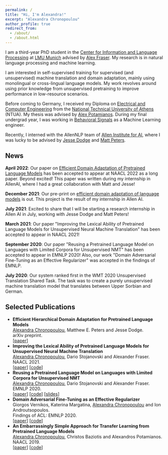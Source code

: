 ```yaml
---
permalink: /
title: "Hi, I'm Alexandra!"
excerpt: "Alexandra Chronopoulou"
author_profile: true
redirect_from: 
  - /about/
  - /about.html
---
```



I am a third-year PhD student in the [Center for Information and Language Processing](https://www.cis.uni-muenchen.de/) at [LMU Munich](https://www.en.uni-muenchen.de/index.html) advised by [Alex Fraser](https://www.cis.uni-muenchen.de/~fraser/). My research is in natural language processing and machine learning.

I am interested in self-supervised training for supervised (and unsupervised) machine translation and domain adaptation, mainly using monolingual or cross-lingual language models. My work revolves around using prior knowledge from unsupervised pretraining to improve performance in low-resource scenarios. 

Before coming to Germany, I received my Diploma on [Electrical and Computer Engineering](https://www.ece.ntua.gr/en) from the [National Technical University of Athens](https://www.ntua.gr/en/) (NTUA). My thesis was advised by [Alex Potamianos](https://scholar.google.com/citations?user=pBQViyUAAAAJ&hl=en). During my final undergrad year, I was working in [Behavioral Signals](https://behavioralsignals.com/) as a Machine Learning engineer. 

Recently, I interned with the AllenNLP team of [Allen Institute for AI](https://allenai.org/), where I was lucky to be advised by [Jesse Dodge](https://jessedodge.github.io/) and [Matt Peters](https://scholar.google.com/citations?user=K5nCPZwAAAAJ&hl=en). 


 <h2>News</h2>

 <b>April 2022</b>: Our paper on [Efficient Domain Adaptation of Pretrained Language Models](https://arxiv.org/pdf/2112.08786.pdf) has been accepted to appear at NAACL 2022 as a long paper. Beyond excited! This paper was written during my internship in AllenAI, where I had a great collaboration with Matt and Jesse!

<b>December 2021</b>: Our pre-print on [efficient domain adaptation of language models](https://arxiv.org/pdf/2112.08786.pdf) is out. This project is the result of my internship in Allen AI. 

<b>July 2021</b>: Excited to share that I will be starting a research internship in Allen AI in July, working with Jesse Dodge and Matt Peters!

<b>March 2021</b>: Our paper "Improving the Lexical Ability of Pretrained Language Models for Unsupervised Neural Machine Translation" has been accepted to appear in NAACL 2021!

<b>September 2020</b>: Our paper "Reusing a Pretrained Language Model on Languages with Limited Corpora for Unsupervised NMT" has been accepted to appear in EMNLP 2020! Also, our work "Domain Adversarial Fine-Tuning as an Effective Regularizer" was accepted in the findings of EMNLP.

<b>July 2020</b>: Our system ranked first in the WMT 2020 Unsupervised Translation Shared Task. The task was to create a purely unsupervised machine translation model that translates between Upper Sorbian and German.

 <h2>Selected Publications</h2>

<ul class="sparse-list">
            <li>
          <b>Efficient Hierarchical Domain Adaptation for Pretrained Language Models</b> <br/>
          <u>Alexandra Chronopoulou</u>, Matthew E. Peters and Jesse Dodge. <br/>
          arXiv preprint.<br/>
          [<a href="https://arxiv.org/pdf/2112.08786.pdf">paper</a>]
        </li>
          <li>
          <b>Improving the Lexical Ability of Pretrained Language Models for Unsupervised Neural Machine Translation</b> <br/>
          <u>Alexandra Chronopoulou</u>, Dario Stojanovski and Alexander Fraser. <br/>
          NAACL 2021.<br/>
          [<a href="https://www.aclweb.org/anthology/2021.naacl-main.16.pdf">paper</a>]
          [<a href="https://github.com/alexandra-chron/lexical_xlm_relm" class="link-in-list">code</a>]
        </li>
        <li>
          <b>Reusing a Pretrained Language Model on Languages with Limited Corpora for Unsupervised NMT</b> <br/>
          <u>Alexandra Chronopoulou</u>, Dario Stojanovski and Alexander Fraser. <br/>
          EMNLP 2020.<br/>
          [<a href="https://www.aclweb.org/anthology/2020.emnlp-main.214.pdf" class="link-in-list">paper</a>]
          [<a href="https://github.com/alexandra-chron/relm_unmt" class="link-in-list">code</a>]
          [<a href="https://drive.google.com/file/d/1HJ_5g_TifOSXUpUeHbDg4c3tyhZew_GD/view?usp=sharing" class="link-in-list">slides</a>]
        </li>
        <li>
          <b>Domain Adversarial Fine-Tuning as an Effective Regularizer</b> <br/>
          Giorgos Vernikos, Katerina Margatina, <u>Alexandra Chronopoulou</u> and Ion Androutsopoulos. <br/>
          Findings of ACL: EMNLP 2020.<br/>
          [<a href="https://www.aclweb.org/anthology/2020.findings-emnlp.278.pdf" class="link-in-list">paper</a>]
          [<a href="https://github.com/GeorgeVern/AFTERV1.0" class="link-in-list">code</a>]
        </li>
        <li>
          <b>An Embarrassingly Simple Approach for Transfer Learning from Pretrained Language Models</b> <br/>
          <u>Alexandra Chronopoulou</u>, Christos Baziotis and Alexandros Potamianos. <br/>
          NAACL 2019.<br/>
          [<a href="https://www.aclweb.org/anthology/N19-1213.pdf" class="link-in-list">paper</a>]
          [<a href="https://github.com/alexandra-chron/siatl" class="link-in-list">code</a>]
        </li>

</ul>

